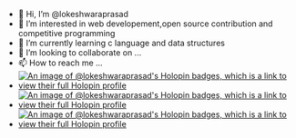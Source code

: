 - 👋 Hi, I’m @lokeshwaraprasad
- 👀 I’m interested in web developement,open source contribution and competitive programming
- 🌱 I’m currently learning c language and data structures
- 💞️ I’m looking to collaborate on ...
- 📫 How to reach me ...
- [![An image of @lokeshwaraprasad's Holopin badges, which is a link to view their full Holopin profile](https://holopin.me/lokeshwaraprasad)](https://holopin.io/@lokeshwaraprasad)
- [![An image of @lokeshwaraprasad's Holopin badges, which is a link to view their full Holopin profile](https://holopin.me/lokeshwaraprasad)](https://holopin.io/@lokeshwaraprasad)
- [![An image of @lokeshwaraprasad's Holopin badges, which is a link to view their full Holopin profile](https://holopin.me/lokeshwaraprasad)](https://holopin.io/@lokeshwaraprasad)
<!---
lokeshwaraprasad/lokeshwaraprasad is a ✨ special ✨ repository because its `README.md` (this file) appears on your GitHub profile.
You can click the Preview link to take a look at your changes.
--->

